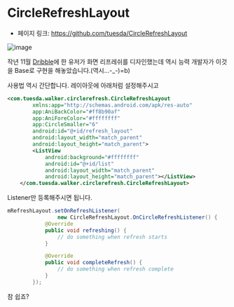 # CircleRefreshLayout

- 페이지 링크: https://github.com/tuesda/CircleRefreshLayout

![image](https://raw.githubusercontent.com/tuesda/CircleRefreshLayout/master/gif/circlerefresh.gif)

작년 11월 [Dribble](https://dribbble.com/shots/1797373-Pull-Down-To-Refresh)에 한 유저가 화면 리프레쉬를 디자인했는데 역시 능력 개발자가 이것을 Base로 구현을 해놓았습니다.(역시...-_-)=b)

사용법 역시 간단합니다.
레이아웃에 아래처럼 설정해주시고


``` xml
<com.tuesda.walker.circlerefresh.CircleRefreshLayout
        xmlns:app="http://schemas.android.com/apk/res-auto"
        app:AniBackColor="#ff8b90af"
        app:AniForeColor="#ffffffff"
        app:CircleSmaller="6"
        android:id="@+id/refresh_layout"
        android:layout_width="match_parent"
        android:layout_height="match_parent">
        <ListView
            android:background="#ffffffff"
            android:id="@+id/list"
            android:layout_width="match_parent"
            android:layout_height="match_parent"></ListView>
    </com.tuesda.walker.circlerefresh.CircleRefreshLayout>
```  

Listener만 등록해주시면 됩니다.

``` java
mRefreshLayout.setOnRefreshListener(
                new CircleRefreshLayout.OnCircleRefreshListener() {
            @Override
            public void refreshing() {
                // do something when refresh starts
            }

            @Override
            public void completeRefresh() {
                // do something when refresh complete
            }
        });
```

참 쉽죠?
